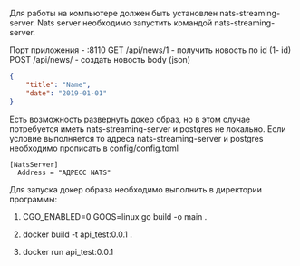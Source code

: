 Для работы на компьютере должен быть установлен nats-streaming-server.
Nats server необходимо запустить командой nats-streaming-server.

Порт приложения - :8110
GET /api/news/1 -  получить новость по id (1- id)
POST /api/news/ - создать новость 
body (json)
```json
{
	"title": "Name",
	"date": "2019-01-01"
}
```

Есть возможность развернуть докер образ, но в этом случае потребуется иметь nats-streaming-server и postgres не локально. Если условие выполняется то адреса nats-streaming-server и postgres необходимо прописать в config/config.toml

```
[NatsServer]
  Address = "АДРЕСС NATS"
```

Для запуска докер образа необходимо выполнить в директории программы:

1) CGO_ENABLED=0 GOOS=linux go build -o main .

2) docker build -t api_test:0.0.1 .

3) docker run api_test:0.0.1
